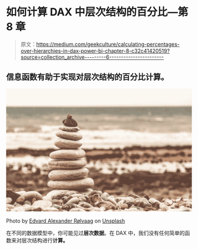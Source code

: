# 如何计算 DAX 中层次结构的百分比—第 8 章

> 原文：<https://medium.com/geekculture/calculating-percentages-over-hierarchies-in-dax-power-bi-chapter-8-c32c41420519?source=collection_archive---------6----------------------->

## 信息函数有助于实现对层次结构的百分比计算。

![](img/084923a06907798fe7caeb08eee48c40.png)

Photo by [Edvard Alexander Rølvaag](https://unsplash.com/@edvardr?utm_source=unsplash&utm_medium=referral&utm_content=creditCopyText) on [Unsplash](https://unsplash.com/s/photos/hierarchy?utm_source=unsplash&utm_medium=referral&utm_content=creditCopyText)

在不同的数据模型中，你可能见过**层次数据**。在 DAX 中，我们没有任何简单的函数来对层次结构进行**计算。**